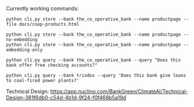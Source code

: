 Currently working commands:
```
python cli.py store --bank the_co_operative_bank --name productpage --file docs/coop-products.html

python cli.py store --bank the_co_operative_bank --name productpage --no-embedding
python cli.py store --bank the_co_operative_bank --name productpage --embedding-only

python cli.py query --bank the_co_operative_bank --query "Does this bank offer free checking accounts?"

python cli.py query --bank triodos --query 'Does this bank give loans to coal-fired power plants?'
```

Technical Design: https://app.nuclino.com/BankGreen/ClimateAI/Technical-Design-381f6db0-c54d-4b1d-9f24-f0f468b5a19d